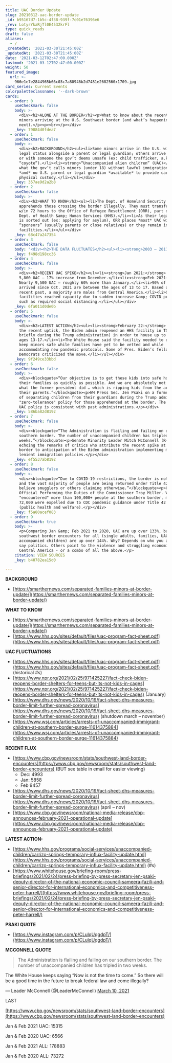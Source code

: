 ```yaml
---
title: UAC Border Update
slug: 20210312-uac-border-update
_id: b95167d7-1b5c-4f38-939f-7c01e76396e6
_rev: LotyrYkaRjTl0E4532krFl
type: quick_reads
draft: false
aliases:
  - /
_createdAt: '2021-03-30T21:45:00Z'
_updatedAt: '2021-03-30T21:45:00Z'
date: '2021-03-12T02:47:00.000Z'
lastmod: '2021-03-12T02:47:00.000Z'
weight: 50
featured_image:
  url: >-
    966e1e7e2844965b66c03c7a80946b2d7481e2682560x1709.jpg
card_series: Current Events
colorpaletteclassname: '--dark-brown'
cards:
  - order: 0
    useCheckmark: false
    body: >-
      <div><h2>ALONE AT THE BORDER</h2><p>What to know about the recent spike of
      minors arriving at the U.S. Southwest border (and what’s happening
      next).</p><p><br></p></div>
    _key: 79084d0fdea7
  - order: 1
    useCheckmark: false
    body: >-
      <div><h2>BACKGROUND</h2><ul><li>Some minors arrive in the U.S. without
      legal status alongside a parent or legal guardian; others arrive *alone*,
      or with someone the gov’t deems unsafe (ex: child trafficker, a.k.a.
      “coyote”).</li><li><strong>“Unaccompanied alien children” (UAC)</strong> –
      what the gov’t calls minors (under 18) without lawful immigration status
      *and* no U.S. parent or legal guardian *available* to provide care and
      physical custody.</li></ul></div>
    _key: 357ae9d2a2b8
  - order: 2
    useCheckmark: false
    body: >-
      <div><h2>WHAT TO KNOW</h2><ul><li>The Dept. of Homeland Security (DHS)
      apprehends those crossing the border illegally. They must transfer UAC
      w/in 72 hours to the Office of Refugee Resettlement (ORR), part of the
      Dept. of Health &amp; Human Services (HHS).</li><li>As their legal status
      is sorted out (ex: applying for asylum), ORR places *most* UAC with
      “sponsors” (usually parents or close relatives) or they remain in ORR
      facilities.</li></ul></div>
    _key: 68c47a247354
  - order: 3
    useCheckmark: false
    body: "<div><h2>THE DATA FLUCTUATES</h2><ul><li><strong>2003 – 2011:</strong> Gov’t took <strong>less than 8,000 UAC</strong>\_into custody every year.</li><li><strong>2012:</strong> The number started rising steadily, peaking at <strong>nearly 70,000 in 2019.</strong></li><li><strong>2020:</strong> The number fell below 15,400 as borders mostly closed due to COVID.</li><li><strong>Jan 2021:</strong> The numbers of UAC started to climb.</li></ul></div>"
    _key: f498d198cc36
  - order: 4
    useCheckmark: false
    body: >-
      <div><h2>RECENT UAC SPIKE</h2><ul><li><strong>Jan 2021:</strong> More than
      5,800 UAC – 17% increase from December.</li><li><strong>Feb 2021:</strong>
      Nearly 9,500 UAC – roughly 60% more than January.</li><li>90% of UAC who
      arrived since Oct. 2021 are between the ages of 13 to 17. Based on the
      recent past, a majority are males from Central America.</li><li>Gov’t
      facilities reached capacity due to sudden increase &amp; COVID protocols
      such as required social distancing.</li></ul></div>
    _key: 6fa011d0de0b
  - order: 5
    useCheckmark: false
    body: >-
      <div><h2>LATEST ACTION</h2><ul><li><strong>February 22:</strong> Due to
      the recent uptick, the Biden admin reopened an HHS facility in TX (used
      briefly during the Trump administration) in order to house up to 700 UAC
      ages 13-17.</li><li>The White House said the facility needed to open to
      keep minors safe while families have yet to be vetted and while
      accommodating new pandemic protocols. Some of Pres. Biden’s fellow
      Democrats criticized the move.</li></ul></div>
    _key: 9f249ce33bbd
  - order: 6
    useCheckmark: false
    body: >-
      <div><blockquote>“Our objective is to get these kids into safe homes with
      their families as quickly as possible. And we are absolutely not doing
      what the former president did … which is ripping kids from the arms of
      their parents.”</blockquote><p>WH Press Sec. Jen Psaki on a former policy
      of separating children from their guardians during the Trump admin's
      "zero-tolerance" policy for those apprehended at the border. The current
      UAC policy is consistent with past administrations.</p></div>
    _key: 586ba82d8192
  - order: 7
    useCheckmark: false
    body: >-
      <div><blockquote>“The Administration is flailing and failing on our
      southern border. The number of unaccompanied children has tripled in two
      weeks.”</blockquote><p>Senate Minority Leader Mitch McConnell (R-KY)
      echoing the remarks of critics who attribute the recent spike at the
      border to anticipation of the Biden administration implementing more
      lenient immigration policies.</p></div>
    _key: ef5537ab8192
  - order: 8
    useCheckmark: false
    body: >-
      <div><blockquote>“Due to COVID-19 restrictions, the border is not open,
      and the vast majority of people are being returned under Title 42. Do not
      believe smugglers or others claiming otherwise.”</blockquote><p>CBP Senior
      Official Performing the Duties of the Commissioner Troy Miller. While CBP
      "encountered" more than 100,000+ people at the southern border, more than
      72,000 were expelled due to CDC pandemic guidance under Title 42 authority
      (public health and welfare).</p></div>
    _key: f5a80acef083
  - order: 9
    useCheckmark: true
    body: >-
      <p>Comparing Jan &amp; Feb 2021 to 2020, UAC are up over 133%, but overall
      southwest border encounters for all (single adults, families, UAC and
      accompanied children) are up over 144%. Why? Depends on who you ask. Some
      say politics. Others point to the violence and struggling economies in
      Central America - or a combo of all the above.</p>
    citation: VIEW SOURCES
    _key: b40782ea15d0

---
```

**BACKGROUND**

* [https://smarthernews.com/separated-families-minors-at-border-update/](https://smarthernews.com/separated-families-minors-at-border-update/)

**WHAT TO KNOW**

* [https://smarthernews.com/separated-families-minors-at-border-update/](https://smarthernews.com/separated-families-minors-at-border-update/)
* [https://www.hhs.gov/sites/default/files/uac-program-fact-sheet.pdf](https://www.hhs.gov/sites/default/files/uac-program-fact-sheet.pdf)

**UAC FLUCTUATIONS**

* [https://www.hhs.gov/sites/default/files/uac-program-fact-sheet.pdf](https://www.hhs.gov/sites/default/files/uac-program-fact-sheet.pdf) (historical #s)
* [https://www.npr.org/2021/02/25/971425227/fact-check-biden-reopens-border-shelters-for-teens-but-its-not-kids-in-cages](https://www.npr.org/2021/02/25/971425227/fact-check-biden-reopens-border-shelters-for-teens-but-its-not-kids-in-cages) (January)
* [https://www.dhs.gov/news/2020/10/19/fact-sheet-dhs-measures-border-limit-further-spread-coronavirus](https://www.dhs.gov/news/2020/10/19/fact-sheet-dhs-measures-border-limit-further-spread-coronavirus) (shutdown march – november)
* [https://www.wsj.com/articles/arrests-of-unaccompanied-immigrant-children-at-southern-border-surge-11614375884](https://www.wsj.com/articles/arrests-of-unaccompanied-immigrant-children-at-southern-border-surge-11614375884)

**RECENT FLUX**

* [https://www.cbp.gov/newsroom/stats/southwest-land-border-encounters](https://www.cbp.gov/newsroom/stats/southwest-land-border-encounters) (BUT see table in email for easier viewing)
  * Dec: 4993
  * Jan: 5858
  * Feb 9457
* [https://www.dhs.gov/news/2020/10/19/fact-sheet-dhs-measures-border-limit-further-spread-coronavirus](https://www.dhs.gov/news/2020/10/19/fact-sheet-dhs-measures-border-limit-further-spread-coronavirus) (april – nov)
* [https://www.cbp.gov/newsroom/national-media-release/cbp-announces-february-2021-operational-update](https://www.cbp.gov/newsroom/national-media-release/cbp-announces-february-2021-operational-update)

**LATEST ACTION:**

* [https://www.hhs.gov/programs/social-services/unaccompanied-children/carrizo-springs-temporary-influx-facility-update.html](https://www.hhs.gov/programs/social-services/unaccompanied-children/carrizo-springs-temporary-influx-facility-update.html) (#s)
* [https://www.whitehouse.gov/briefing-room/press-briefings/2021/02/24/press-briefing-by-press-secretary-jen-psaki-deputy-director-of-the-national-economic-council-sameera-fazili-and-senior-director-for-international-economics-and-competitiveness-peter-harrell/](https://www.whitehouse.gov/briefing-room/press-briefings/2021/02/24/press-briefing-by-press-secretary-jen-psaki-deputy-director-of-the-national-economic-council-sameera-fazili-and-senior-director-for-international-economics-and-competitiveness-peter-harrell/)

**PSAKI QUOTE**

* [https://www.instagram.com/p/CLulqUqgdpT/](https://www.instagram.com/p/CLulqUqgdpT/)

**MCCONNELL QUOTE**

> The Administration is flailing and failing on our southern border. The number of unaccompanied children has tripled in two weeks.  
  
  
  
The White House keeps saying “Now is not the time to come.” So there will be a good time in the future to break federal law and come illegally?  
  
  
  
— Leader McConnell (@LeaderMcConnell) [March 10, 2021](https://twitter.com/LeaderMcConnell/status/1369719148973068294?ref_src=twsrc%5Etfw)



LAST

[https://www.cbp.gov/newsroom/stats/southwest-land-border-encounters](https://www.cbp.gov/newsroom/stats/southwest-land-border-encounters)

Jan & Feb 2021 UAC: 15315

Jan & Feb 2020 UAC: 6566

Jan & Feb 2021 ALL: 178883

Jan & Feb 2020 ALL: 73272
